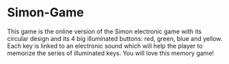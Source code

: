 # Simon-Game
 
This game is the online version of the Simon electronic game with its circular design and its 4 big illuminated buttons: red, green, blue and yellow. Each key is linked to an electronic sound which will help the player to memorize the series of illuminated keys. You will love this memory game!
